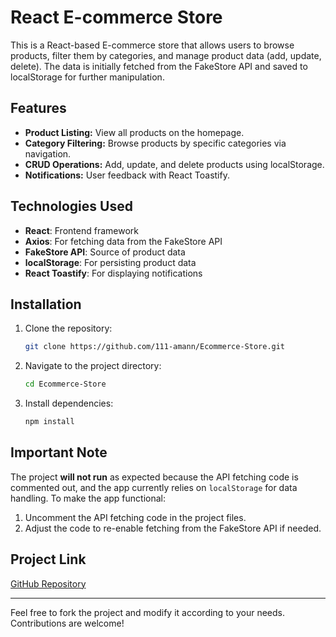 # React E-commerce Store

This is a React-based E-commerce store that allows users to browse products, filter them by categories, and manage product data (add, update, delete). The data is initially fetched from the FakeStore API and saved to localStorage for further manipulation.

## Features

- **Product Listing:** View all products on the homepage.
- **Category Filtering:** Browse products by specific categories via navigation.
- **CRUD Operations:** Add, update, and delete products using localStorage.
- **Notifications:** User feedback with React Toastify.

## Technologies Used

- **React**: Frontend framework
- **Axios**: For fetching data from the FakeStore API
- **FakeStore API**: Source of product data
- **localStorage**: For persisting product data
- **React Toastify**: For displaying notifications

## Installation

1. Clone the repository:
   ```bash
   git clone https://github.com/111-amann/Ecommerce-Store.git
   ```

2. Navigate to the project directory:
   ```bash
   cd Ecommerce-Store
   ```

3. Install dependencies:
   ```bash
   npm install
   ```

## Important Note

The project **will not run** as expected because the API fetching code is commented out, and the app currently relies on `localStorage` for data handling. To make the app functional:

1. Uncomment the API fetching code in the project files.
2. Adjust the code to re-enable fetching from the FakeStore API if needed.

## Project Link

[GitHub Repository](https://github.com/111-amann/Ecommerce-Store)

---

Feel free to fork the project and modify it according to your needs. Contributions are welcome!

